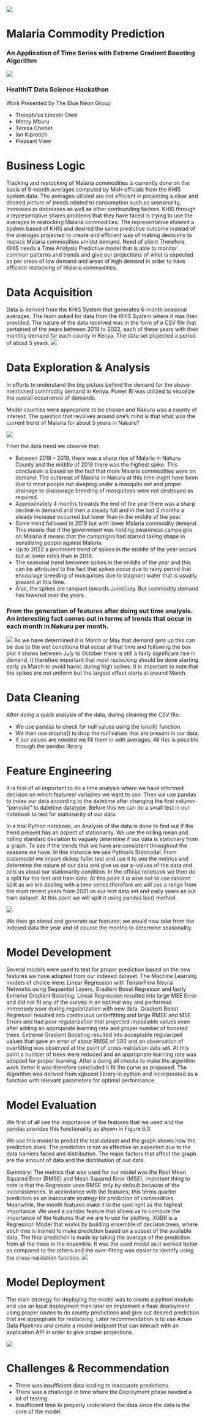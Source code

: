 ![](./Pictures/vaccine.png) 
# Malaria Commodity Prediction
### An Application of Time Series with Extreme Gradient Boosting Algorithm
![](https://github.com/HealthIT-Kabarak/Malaria-Commodities-Demand-Prediction-Model/blob/files/Pictures/MalariaCommodities-min.gif?raw=true)

### HealthIT Data Science Hackathon

Work Presented by The Blue Neon Group
* Theophilus Lincoln Owiti
* Mercy Mburu
* Teresa Chebet
* Ian Kiprotich
* Pleasant View

# Business Logic 
Tracking and restocking of Malaria commodities is currently done on the basis of 6-month averages 
computed by MoH officials from the KHIS system data. The averages utilized are not efficient in 
projecting a clear and desired picture of trends related to consumption such as seasonality, increases or 
decreases as well as other confounding factors. 
KHIS through a representative shares problems that they have faced in trying to use the averages in 
restocking Malaria commodities. The representative showed a system based of KHIS and desired the 
same predictive outcome instead of the averages projected to create and efficient way of making 
decisions to restock Malaria commodities amidst demand. 
Need of client 
Therefore, KHIS needs a Time Analysis Predictive model that is able to monitor common patterns and 
trends and give our projections of what is expected as per areas of low demand and areas of high 
demand in order to have efficient restocking of Malaria commodities.

# Data Acquisition
Data is derived from the KHIS System that generates 6-month seasonal averages. The team asked for 
data from the KHIS System where it was then provided. The nature of the data received was in the form 
of a CSV file that pertained of the years between 2018 to 2022, each of these years with their monthly 
demand for each county in Kenya. The data set projected a period of about 5 years. 
![](./Pictures/data.png)

# Data Exploration & Analysis
In efforts to understand the big picture behind the demand for the above-mentioned commodity 
demand in Kenya. Power BI was utilized to visualize the overall occurrence of demands.

Model counties were appropriate to be chosen and Nakuru was a county of interest. The question that 
revolves around one’s mind is that what was the current trend of Malaria for about 5 years in Nakuru? 

![](./Pictures/NakuruTseries.png)

From the data trend we observe that: 
* Between 2018 – 2019, there was a sharp rise of Malaria in Nakuru County and the middle of 
2018 there was the highest spike. This conclusion is based on the fact that more Malaria 
commodities were on demand. The outbreak of Malaria in Nakuru at this time might have been 
due to most people not sleeping under a mosquito net and proper drainage to discourage 
breeding of mosquitoes were not destroyed as required. 
* Approximately 4 months towards the end of the year there was a sharp decline in demand and 
then a steady fall and in the last 2 months a steady increase occurred but lower than in the 
middle of the year. 
* Same trend followed in 2019 but with lower Malaria commodity demand. This means that if the 
government was holding awareness campaigns on Malaria it means that the campaigns had 
started taking shape in sensitizing people against Malaria. 
* Up to 2022 a prominent trend of spikes in the middle of the year occurs but at lower rates than 
in 2018. 
* The seasonal trend becomes spikes in the middle of the year and this can be attributed to the 
fact that spikes occur due to rainy period that encourage breeding of mosquitoes due to 
stagnant water that is usually present at this time. 
* Also, the spikes are rampant towards June/July. But commodity demand has lowered over the 
years. 

### From the generation of features after doing out time analysis. An interesting fact comes out in terms of trends that occur in each month in Nakuru per month.

![](./Pictures/boxplot.png)
As we have determined it is March or May that demand gets up this can be due to the wet conditions 
that occur at that time and following the box plot it shows between July to October there is still a fairly 
significant rise in demand. 
It therefore important that most restocking should be done starting early as March to avoid havoc 
during high spikes. It is important to note that the spikes are not uniform but the largest effect starts at 
around March.

# Data Cleaning
After doing a quick analysis of the data, during cleaning the CSV file: 
* We use pandas to check for null values using the isnull() function. 
* We then use dropna() to drop the null values that are present in our data. 
* If our values are needed we fill them in with averages. 
All this is possible through the pandas library. 

# Feature Engineering
It is first of all important to do a time analysis where we have informed decision on which features/ 
variables we want to use. Then we use pandas to index our data according to the datetime after 
changing the first column- “periodid” to datetime datatype. Before this we can do a small test in our 
notebook to test for stationarity of our data. 

In a trial Python notebook, an Analysis of the data is done to find out if the trend present has an aspect 
of stationarity. We use the rolling mean and rolling standard deviation to vaguely determine if our data 
is stationary from a graph. To see if the trends that we have are consistent throughout the seasons we 
have. In this instance we use Python’s Statmodel. 
From statsmodel we import dickey fuller test and use it to see the metrics and determine the nature of 
our data and give us our p-values of the data and tells us about our stationarity condition. 
In the official notebook we then do a split for the test and train data. At this point it is wise not to use 
random split as we are dealing with a time series therefore we will use a range from the most recent 
years from 2021 as our test data set and early years as out train dataset. At this point we will split it 
using pandas loc() method.

![](./Pictures/TestSplit.png)

We then go ahead and generate our features; we would now take from the indexed data the year and of 
course the months to determine seasonality. 

# Model Development
Several models were used to test for proper prediction based on the new features we have adopted 
from our indexed dataset. The Machine Learning models of choice were: Linear Regression with 
TensorFlow Neural Networks using Sequential Layers, Gradient Boost Regressor and lastly Extreme 
Gradient Boosting. 
Linear Regression resulted into large MSE Error and did not fit any of the curves in an optimal way and 
performed immensely poor during regularization with new data. Gradient Boost Regressor resulted into 
continuous underfitting and large RMSE and MSE Errors and had poor regularization that projected 
impossible values even after adding an appropriate learning rate and proper number of boosted trees. 
Extreme Gradient Boosting resulted into acceptable regularized values that gave an error of about RMSE 
of 500 and an observation of overfitting was observed at the point of cross-validation data set. At this 
point a number of trees were reduced and an appropriate learning rate was adopted for proper 
learning. After a doing all checks to make the algorithm work better it was therefore concluded it fit the 
curve as proposed. 
The Algorithm was derived from xgboost library in python and incorporated as a function with relevant 
parameters for optimal performance. 

# Model Evaluation
We first of all see the importance of the features that we used and the pandas provides this 
functionality as shown in Figure 6.0. 

We use this model to predict the test dataset and the graph shows how the prediction does. The 
prediction is not as effective as expected due to the data barriers faced and distribution. The major 
factors that affect the graph are the amount of data and the distribution of our data.

Summary: 
The metrics that was used for our model was the Root Mean Squared Error (RMSE) and Mean Squared 
Error (MSE), important thing to note is that the Regressor uses RMSE only by default because of the 
inconsistencies. 
In accordance with the features, this terms quarter prediction as an inaccurate strategy for prediction of 
commodities. Meanwhile, the month features make it to the spot light as the highest importance. 
We used a pandas feature that allows us to compute the importance of the features that we are to use 
for plotting. 
XGBR is a Regression Model that works by building ensemble of decision trees, where each tree is 
trained to make prediction based on a subset of the available data. The final prediction is made by 
taking the average of the prediction from all the trees in the ensemble. 
It was the used model as it worked better as compared to the others and the over-fitting was easier to 
identify using the cross-validation function.
![](/Pictures/Prediction.png)

# Model Deployment
The main strategy for deploying the model was to create a python module and use an local deployment 
then later on implement a flask deployment using proper routes to do county predictions and give out 
desired prediction that are appropriate for restocking. 
Later recommendation is to use Azure Data Pipelines and create a model endpoint that can interact with 
an application API in order to give proper projections. 

![](./Pictures/UINakuru.png)

# Challenges & Recommendation 
* There was insufficient data leading to inaccurate predictions. 
* There was a challenge in time where the Deployment phase needed a lot of testing. 
* Insufficient time to properly understand the data since the data is the core of the model.





